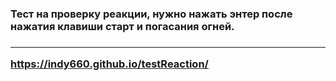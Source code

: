<h3> Тест на проверку реакции, нужно нажать энтер после нажатия клавиши старт и погасания огней. <h3>

<hr>

<https://indy660.github.io/testReaction/>

